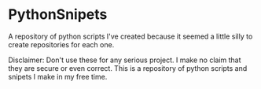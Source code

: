 # PythonSnipets
A repository of python scripts I've created because it seemed a little silly to create repositories for each one.  

Disclaimer: Don't use these for any serious project. I make no claim that they are secure or even correct.
This is a repository of python scripts and snipets I make in my free time.
